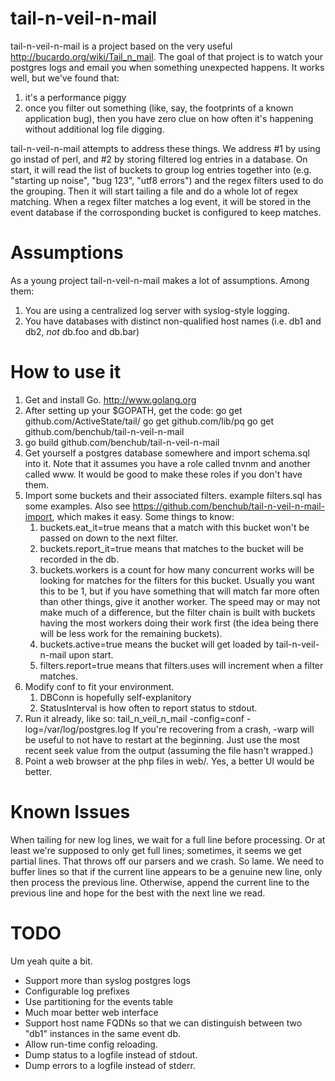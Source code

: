 tail-n-veil-n-mail
==================
tail-n-veil-n-mail is a project based on the very useful http://bucardo.org/wiki/Tail_n_mail.
The goal of that project is to watch your postgres logs and email you when something 
unexpected happens. It works well, but we've found that:

1. it's a performance piggy
2. once you filter out something (like, say, the footprints of a known application bug), 
   then you have zero clue on how often it's happening without additional log file digging.

tail-n-veil-n-mail attempts to address these things. We address #1 by using go instad of 
perl, and #2 by storing filtered log entries in a database. On start, it will read the 
list of buckets to group log entries together into (e.g. "starting up noise", "bug 123", 
"utf8 errors") and the regex filters used to do the grouping. Then it will start tailing a
file and do a whole lot of regex matching. When a regex filter matches a log event, it 
will be stored in the event database if the corrosponding bucket is configured to keep 
matches. 

Assumptions
===========
As a young project tail-n-veil-n-mail makes a lot of assumptions. Among them:

1. You are using a centralized log server with syslog-style logging.
2. You have databases with distinct non-qualified host names (i.e. db1 and db2, *not* 
   db.foo and db.bar)

How to use it
=============
1. Get and install Go. http://www.golang.org
2. After setting up your $GOPATH, get the code:
  go get github.com/ActiveState/tail/
  go get github.com/lib/pq
  go get github.com/benchub/tail-n-veil-n-mail
3. go build github.com/benchub/tail-n-veil-n-mail
4. Get yourself a postgres database somewhere and import schema.sql into it. Note that it
   assumes you have a role called tnvnm and another called www. It would be good to make 
   these roles if you don't have them.
6. Import some buckets and their associated filters. example filters.sql has some examples.
   Also see https://github.com/benchub/tail-n-veil-n-mail-import, which makes it easy. 
   Some things to know:
   1. buckets.eat_it=true means that a match with this bucket won't be passed on down to
      the next filter.
   2. buckets.report_it=true means that matches to the bucket will be recorded in the db.
   3. buckets.workers is a count for how many concurrent works will be looking for matches
      for the filters for this bucket. Usually you want this to be 1, but if you have 
      something that will match far more often than other things, give it another worker.
      The speed may or may not make much of a difference, but the filter chain is built 
      with buckets having the most workers doing their work first (the idea being there
      will be less work for the remaining buckets).
   4. buckets.active=true means the bucket will get loaded by tail-n-veil-n-mail upon 
      start.
   5. filters.report=true means that filters.uses will increment when a filter matches.
7. Modify conf to fit your environment.
   1. DBConn is hopefully self-explanitory
   2. StatusInterval is how often to report status to stdout.
8. Run it already, like so: tail_n_veil_n_mail -config=conf -log=/var/log/postgres.log
   If you're recovering from a crash, -warp will be useful to not have to restart at the
   beginning. Just use the most recent seek value from the output (assuming the file 
   hasn't wrapped.)
9. Point a web browser at the php files in web/. Yes, a better UI would be better.

Known Issues
============
When tailing for new log lines, we wait for a full line before processing. Or at least
we're supposed to only get full lines; sometimes, it seems we get partial lines. That 
throws off our parsers and we crash. So lame. We need to buffer lines so that if the
current line appears to be a genuine new line, only then process the previous line. 
Otherwise, append the current line to the previous line and hope for the best with the
next line we read.

TODO
====
Um yeah quite a bit.

- Support more than syslog postgres logs
- Configurable log prefixes
- Use partitioning for the events table
- Much moar better web interface
- Support host name FQDNs so that we can distinguish between two "db1" instances in the
  same event db.
- Allow run-time config reloading.
- Dump status to a logfile instead of stdout.
- Dump errors to a logfile instead of stderr.
